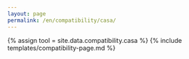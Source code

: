 ```yaml
---
layout: page
permalink: /en/compatibility/casa/
---
```

{% assign tool = site.data.compatibility.casa %}
{% include templates/compatibility-page.md %}
